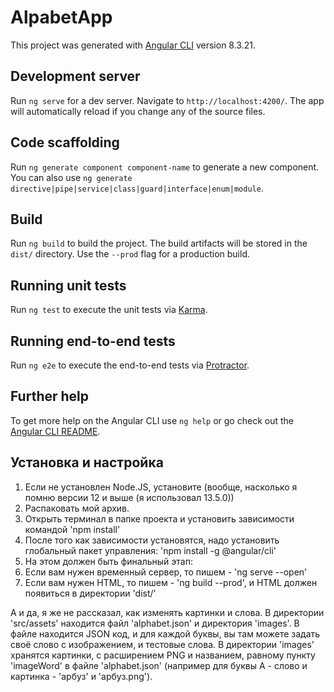 # AlpabetApp

This project was generated with [Angular CLI](https://github.com/angular/angular-cli) version 8.3.21.

## Development server

Run `ng serve` for a dev server. Navigate to `http://localhost:4200/`. The app will automatically reload if you change any of the source files.

## Code scaffolding

Run `ng generate component component-name` to generate a new component. You can also use `ng generate directive|pipe|service|class|guard|interface|enum|module`.

## Build

Run `ng build` to build the project. The build artifacts will be stored in the `dist/` directory. Use the `--prod` flag for a production build.

## Running unit tests

Run `ng test` to execute the unit tests via [Karma](https://karma-runner.github.io).

## Running end-to-end tests

Run `ng e2e` to execute the end-to-end tests via [Protractor](http://www.protractortest.org/).

## Further help

To get more help on the Angular CLI use `ng help` or go check out the [Angular CLI README](https://github.com/angular/angular-cli/blob/master/README.md).

## Установка и настройка
1. Если не установлен Node.JS, установите (вообще, насколько я помню версии 12 и выше (я использовал 13.5.0))
2. Распаковать мой архив.
3. Открыть терминал в папке проекта и установить зависимости командой 'npm install'
4. После того как зависимости установятся, надо установить глобальный пакет управления: 'npm install -g @angular/cli'
5. На этом должен быть финальный этап:
 1. Если вам нужен временный сервер, то пишем - 'ng serve --open'
 2. Если вам нужен HTML, то пишем - 'ng build --prod', и HTML должен появиться в директории 'dist/'

А и да, я же не рассказал, как изменять картинки и слова.
В директории 'src/assets' находится файл 'alphabet.json' и директория 'images'.
В файле находится JSON код, и для каждой буквы, вы там можете задать своё слово с изображением, и тестовые слова.
В директории 'images' хранятся картинки, с расширением PNG и названием, равному пункту 'imageWord' в файле 'alphabet.json' (например для буквы A - слово и картинка - 'арбуз' и 'арбуз.png').

